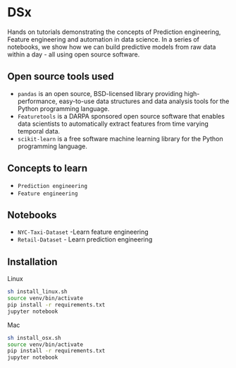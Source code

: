 # DSx
Hands on tutorials demonstrating the concepts of Prediction engineering, Feature engineering and automation in data science. In a series of notebooks, we show how we can build predictive models from raw data within a day - all using open source software.


## Open source tools used
- `pandas` is an open source, BSD-licensed library providing high-performance, easy-to-use data structures and data analysis tools for the Python programming language.
- `Featuretools` is a DARPA sponsored open source software that enables data scientists to automatically extract features from time varying temporal data.
- `scikit-learn` is a free software machine learning library for the Python programming language.


## Concepts to learn
- `Prediction engineering`
- `Feature engineering`


## Notebooks
- `NYC-Taxi-Dataset` -Learn feature engineering
- `Retail-Dataset` - Learn prediction engineering

## Installation
Linux
```bash
sh install_linux.sh
source venv/bin/activate
pip install -r requirements.txt
jupyter notebook
```

Mac
```bash
sh install_osx.sh
source venv/bin/activate
pip install -r requirements.txt
jupyter notebook
```